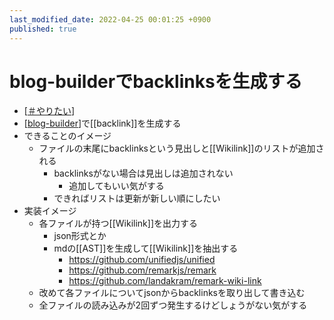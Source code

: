 ```yaml
---
last_modified_date: 2022-04-25 00:01:25 +0900
published: true
---
```


# blog-builderでbacklinksを生成する

- [[＃やりたい]]
- [[blog-builder]]で[[backlink]]を生成する
- できることのイメージ
  - ファイルの末尾にbacklinksという見出しと[[Wikilink]]のリストが追加される
    - backlinksがない場合は見出しは追加されない
      - 追加してもいい気がする
    - できればリストは更新が新しい順にしたい
- 実装イメージ
  - 各ファイルが持つ[[Wikilink]]を出力する
    - json形式とか
    - mdの[[AST]]を生成して[[Wikilink]]を抽出する
      - https://github.com/unifiedjs/unified
      - https://github.com/remarkjs/remark
      - https://github.com/landakram/remark-wiki-link
  - 改めて各ファイルについてjsonからbacklinksを取り出して書き込む
  - 全ファイルの読み込みが2回ずつ発生するけどしょうがない気がする

[//begin]: # "Autogenerated link references for markdown compatibility"
[＃やりたい]: ＃やりたい "＃やりたい"
[blog-builder]: blog-builder "blog-builder"
[//end]: # "Autogenerated link references"